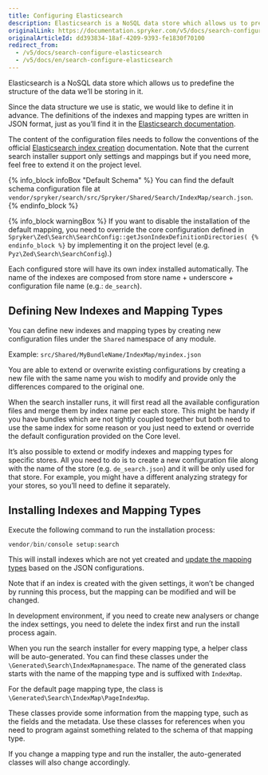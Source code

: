 ```yaml
---
title: Configuring Elasticsearch
description: Elasticsearch is a NoSQL data store which allows us to predefine the structure of the data we’ll be storing in it.
originalLink: https://documentation.spryker.com/v5/docs/search-configure-elasticsearch
originalArticleId: dd393834-18af-4209-9393-fe1830f70100
redirect_from:
  - /v5/docs/search-configure-elasticsearch
  - /v5/docs/en/search-configure-elasticsearch
---
```


Elasticsearch is a NoSQL data store which allows us to predefine the structure of the data we’ll be storing in it.

Since the data structure we use is static, we would like to define it in advance. The definitions of the indexes and mapping types are written in JSON format, just as you’ll find it in the [Elasticsearch documentation](https://www.elastic.co/guide/index.html?ultron=%5BEL%5D-%5BB%5D-%5BEMEA-General%5D-Exact&blade=adwords-s&Device=c&thor=elasticsearch%20documentation&gclid=EAIaIQobChMIhqvutbfJ5QIVB6WaCh3GYA3CEAAYASAAEgL-RPD_BwE).

The content of the configuration files needs to follow the conventions of the official [Elasticsearch index creation](https://www.elastic.co/guide/en/elasticsearch/reference/current/indices-create-index.html) documentation. Note that the current search installer support only settings and mappings but if you need more, feel free to extend it on the project level.

{% info_block infoBox "Default Schema" %}
You can find the default schema configuration file at `vendor/spryker/search/src/Spryker/Shared/Search/IndexMap/search.json`.
{% endinfo_block %}

{% info_block warningBox %}
If you want to disable the installation of the default mapping, you need to override the core configuration defined in `Spryker\Zed\Search\SearchConfig::getJsonIndexDefinitionDirectories(
{% endinfo_block %}` by implementing it on the project level (e.g. `Pyz\Zed\Search\SearchConfig`).)

Each configured store will have its own index installed automatically. The name of the indexes are composed from store name + underscore + configuration file name (e.g.: `de_search`).

## Defining New Indexes and Mapping Types
You can define new indexes and mapping types by creating new configuration files under the `Shared` namespace of any module.

Example:
`src/Shared/MyBundleName/IndexMap/myindex.json`

You are able to extend or overwrite existing configurations by creating a new file with the same name you wish to modify and provide only the differences compared to the original one.

When the search installer runs, it will first read all the available configuration files and merge them by index name per each store. This might be handy if you have bundles which are not tightly coupled together but both need to use the same index for some reason or you just need to extend or override the default configuration provided on the Core level.

It’s also possible to extend or modify indexes and mapping types for specific stores. All you need to do is to create a new configuration file along with the name of the store (e.g. `de_search.json`) and it will be only used for that store. For example, you might have a different analyzing strategy for your stores, so you’ll need to define it separately.

## Installing Indexes and Mapping Types
Execute the following command to run the installation process:
```php
vendor/bin/console setup:search
```
This will install indexes which are not yet created and [update the mapping types](https://www.elastic.co/guide/en/elasticsearch/reference/current/indices-put-mapping.html) based on the JSON configurations.

Note that if an index is created with the given settings, it won’t be changed by running this process, but the mapping can be modified and will be changed.

In development environment, if you need to create new analysers or change the index settings, you need to delete the index first and run the install process again.

When you run the search installer for every mapping type, a helper class will be auto-generated. You can find these classes under the `\Generated\Search\IndexMapnamespace`. The name of the generated class starts with the name of the mapping type and is suffixed with `IndexMap`.

For the default page mapping type, the class is `\Generated\Search\IndexMap\PageIndexMap`.

These classes provide some information from the mapping type, such as the fields and the metadata. Use these classes for references when you need to program against something related to the schema of that mapping type.

If you change a mapping type and run the installer, the auto-generated classes will also change accordingly.
